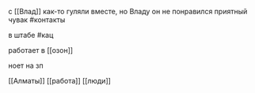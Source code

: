 с [[Влад]] как-то гуляли вместе, но Владу он не понравился
приятный чувак
#контакты 

в штабе #кац 

работает в [[озон]]

ноет на зп

[[Алматы]]
[[работа]]
[[люди]]